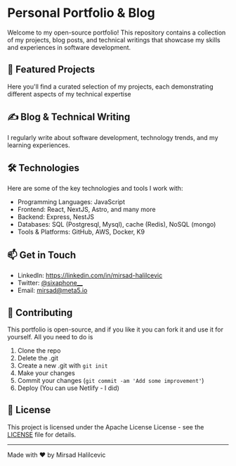 # Personal Portfolio & Blog

Welcome to my open-source portfolio! This repository contains a collection of my projects, blog posts, and technical writings that showcase my skills and experiences in software development.

## 🚀 Featured Projects

Here you'll find a curated selection of my projects, each demonstrating different aspects of my technical expertise

## ✍️ Blog & Technical Writing

I regularly write about software development, technology trends, and my learning experiences.

## 🛠️ Technologies

Here are some of the key technologies and tools I work with:

- Programming Languages: JavaScript
- Frontend: React, NextJS, Astro, and many more
- Backend: Express, NestJS
- Databases: SQL (Postgresql, Mysql), cache (Redis), NoSQL (mongo)
- Tools & Platforms: GitHub, AWS, Docker, K9

## 📫 Get in Touch

- LinkedIn: https://linkedin.com/in/mirsad-halilcevic
- Twitter: [@sixaphone__](https://x.com/sixaphone__)
- Email: mirsad@meta5.io

## 🤝 Contributing

This portfolio is open-source, and if you like it you can fork it and use it for yourself. All you need to do is

1. Clone the repo
2. Delete the .git
3. Create a new .git with `git init`
4. Make your changes
5. Commit your changes (`git commit -am 'Add some improvement'`)
6. Deploy (You can use Netlify - I did)

## 📄 License

This project is licensed under the Apache License License - see the [LICENSE](LICENSE) file for details.

---
Made with ❤️ by Mirsad Halilcevic